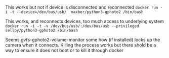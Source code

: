 This works but not if device is disconnected and reconnected
```docker run -i -t --device=/dev/bus/usb/  maxber/python3-gphoto2 /bin/bash```

This works, and reconnects devices, too much access to underlying system
```docker run -i -t -v /dev/bus/usb/:/dev/bus/usb --privileged   sellpy/python3-gphoto2 /bin/bash```

Seems gvfs-gphoto2-volume-monitor some how (if installed) locks up the camera when it connects.
Killing the process works but there shold be a way to ensure it does not boot or to kill it through docker
